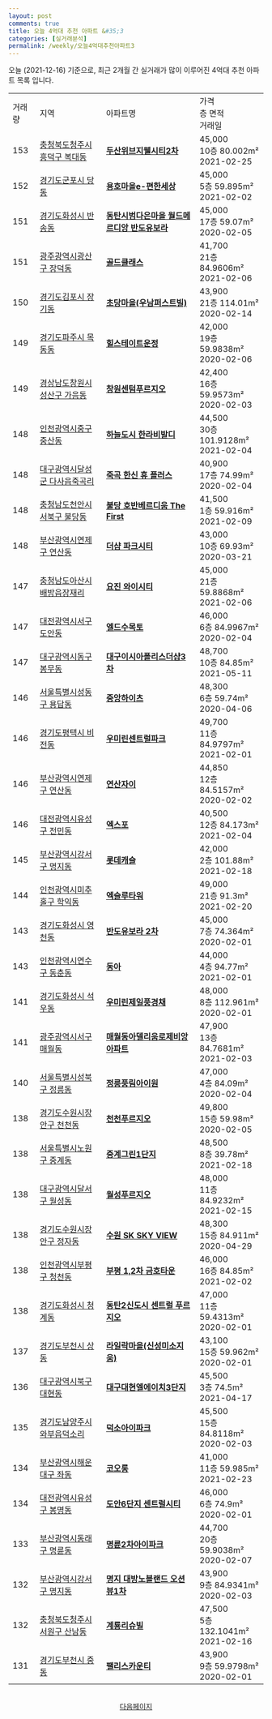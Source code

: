 ```yaml
---
layout: post
comments: true
title: 오늘 4억대 추천 아파트 &#35;3
categories: [실거래분석]
permalink: /weekly/오늘4억대추천아파트3
---
```


오늘 (2021-12-16) 기준으로, 최근 2개월 간 실거래가 많이 이루어진 4억대 추천 아파트 목록 입니다.

<table class="sortable">
  <tr>
    <td>거래량</td>
    <td>지역</td>
    <td>아파트명</td>
    <td>가격<br>층 면적<br>거래일</td>
  </tr>

  <tr class="item">
    <td>153</td>
    <td><a href="/apt/충청북도청주시흥덕구복대동">충청북도청주시흥덕구 복대동</a></td>
    <td style="font-weight: bold;"><a href="/apt/충청북도청주시흥덕구복대동두산위브지웰시티2차">두산위브지웰시티2차</a></td>
    <td>45,000<br>10층  80.002m²<br>2021-02-25</td>
  </tr>

  <tr class="item">
    <td>152</td>
    <td><a href="/apt/경기도군포시당동">경기도군포시 당동</a></td>
    <td style="font-weight: bold;"><a href="/apt/경기도군포시당동용호마을e-편한세상">용호마을e-편한세상</a></td>
    <td>45,000<br>5층  59.895m²<br>2021-02-02</td>
  </tr>

  <tr class="item">
    <td>151</td>
    <td><a href="/apt/경기도화성시반송동">경기도화성시 반송동</a></td>
    <td style="font-weight: bold;"><a href="/apt/경기도화성시반송동동탄시범다은마을월드메르디앙반도유보라">동탄시범다은마을 월드메르디앙 반도유보라</a></td>
    <td>45,000<br>17층  59.07m²<br>2020-02-05</td>
  </tr>

  <tr class="item">
    <td>151</td>
    <td><a href="/apt/광주광역시광산구장덕동">광주광역시광산구 장덕동</a></td>
    <td style="font-weight: bold;"><a href="/apt/광주광역시광산구장덕동골드클래스">골드클래스</a></td>
    <td>41,700<br>21층  84.9606m²<br>2021-02-06</td>
  </tr>

  <tr class="item">
    <td>150</td>
    <td><a href="/apt/경기도김포시장기동">경기도김포시 장기동</a></td>
    <td style="font-weight: bold;"><a href="/apt/경기도김포시장기동초당마을(우남퍼스트빌)">초당마을(우남퍼스트빌)</a></td>
    <td>43,900<br>21층  114.01m²<br>2020-02-14</td>
  </tr>

  <tr class="item">
    <td>149</td>
    <td><a href="/apt/경기도파주시목동동">경기도파주시 목동동</a></td>
    <td style="font-weight: bold;"><a href="/apt/경기도파주시목동동힐스테이트운정">힐스테이트운정</a></td>
    <td>42,000<br>19층  59.9838m²<br>2020-02-06</td>
  </tr>

  <tr class="item">
    <td>149</td>
    <td><a href="/apt/경상남도창원시성산구가음동">경상남도창원시성산구 가음동</a></td>
    <td style="font-weight: bold;"><a href="/apt/경상남도창원시성산구가음동창원센텀푸르지오">창원센텀푸르지오</a></td>
    <td>42,400<br>16층  59.9573m²<br>2020-02-03</td>
  </tr>

  <tr class="item">
    <td>148</td>
    <td><a href="/apt/인천광역시중구중산동">인천광역시중구 중산동</a></td>
    <td style="font-weight: bold;"><a href="/apt/인천광역시중구중산동하늘도시한라비발디">하늘도시 한라비발디</a></td>
    <td>44,500<br>30층  101.9128m²<br>2021-02-04</td>
  </tr>

  <tr class="item">
    <td>148</td>
    <td><a href="/apt/대구광역시달성군다사읍죽곡리">대구광역시달성군 다사읍죽곡리</a></td>
    <td style="font-weight: bold;"><a href="/apt/대구광역시달성군다사읍죽곡리죽곡한신휴플러스">죽곡 한신 휴 플러스</a></td>
    <td>40,900<br>17층  74.99m²<br>2020-02-04</td>
  </tr>

  <tr class="item">
    <td>148</td>
    <td><a href="/apt/충청남도천안시서북구불당동">충청남도천안시서북구 불당동</a></td>
    <td style="font-weight: bold;"><a href="/apt/충청남도천안시서북구불당동불당호반베르디움TheFirst">불당 호반베르디움 The First</a></td>
    <td>41,500<br>1층  59.916m²<br>2021-02-09</td>
  </tr>

  <tr class="item">
    <td>148</td>
    <td><a href="/apt/부산광역시연제구연산동">부산광역시연제구 연산동</a></td>
    <td style="font-weight: bold;"><a href="/apt/부산광역시연제구연산동더샵파크시티">더샵 파크시티</a></td>
    <td>43,000<br>10층  69.93m²<br>2020-03-21</td>
  </tr>

  <tr class="item">
    <td>147</td>
    <td><a href="/apt/충청남도아산시배방읍장재리">충청남도아산시 배방읍장재리</a></td>
    <td style="font-weight: bold;"><a href="/apt/충청남도아산시배방읍장재리요진와이시티">요진 와이시티</a></td>
    <td>45,000<br>21층  59.8868m²<br>2021-02-06</td>
  </tr>

  <tr class="item">
    <td>147</td>
    <td><a href="/apt/대전광역시서구도안동">대전광역시서구 도안동</a></td>
    <td style="font-weight: bold;"><a href="/apt/대전광역시서구도안동엘드수목토">엘드수목토</a></td>
    <td>46,000<br>6층  84.9967m²<br>2020-02-04</td>
  </tr>

  <tr class="item">
    <td>147</td>
    <td><a href="/apt/대구광역시동구봉무동">대구광역시동구 봉무동</a></td>
    <td style="font-weight: bold;"><a href="/apt/대구광역시동구봉무동대구이시아폴리스더샵3차">대구이시아폴리스더샵3차</a></td>
    <td>48,700<br>10층  84.85m²<br>2021-05-11</td>
  </tr>

  <tr class="item">
    <td>146</td>
    <td><a href="/apt/서울특별시성동구용답동">서울특별시성동구 용답동</a></td>
    <td style="font-weight: bold;"><a href="/apt/서울특별시성동구용답동중앙하이츠">중앙하이츠</a></td>
    <td>48,300<br>6층  59.74m²<br>2020-04-06</td>
  </tr>

  <tr class="item">
    <td>146</td>
    <td><a href="/apt/경기도평택시비전동">경기도평택시 비전동</a></td>
    <td style="font-weight: bold;"><a href="/apt/경기도평택시비전동우미린센트럴파크">우미린센트럴파크</a></td>
    <td>49,700<br>11층  84.9797m²<br>2021-02-01</td>
  </tr>

  <tr class="item">
    <td>146</td>
    <td><a href="/apt/부산광역시연제구연산동">부산광역시연제구 연산동</a></td>
    <td style="font-weight: bold;"><a href="/apt/부산광역시연제구연산동연산자이">연산자이</a></td>
    <td>44,850<br>12층  84.5157m²<br>2020-02-02</td>
  </tr>

  <tr class="item">
    <td>146</td>
    <td><a href="/apt/대전광역시유성구전민동">대전광역시유성구 전민동</a></td>
    <td style="font-weight: bold;"><a href="/apt/대전광역시유성구전민동엑스포">엑스포</a></td>
    <td>40,500<br>12층  84.173m²<br>2021-02-04</td>
  </tr>

  <tr class="item">
    <td>145</td>
    <td><a href="/apt/부산광역시강서구명지동">부산광역시강서구 명지동</a></td>
    <td style="font-weight: bold;"><a href="/apt/부산광역시강서구명지동롯데캐슬">롯데캐슬</a></td>
    <td>42,000<br>2층  101.88m²<br>2021-02-18</td>
  </tr>

  <tr class="item">
    <td>144</td>
    <td><a href="/apt/인천광역시미추홀구학익동">인천광역시미추홀구 학익동</a></td>
    <td style="font-weight: bold;"><a href="/apt/인천광역시미추홀구학익동엑슬루타워">엑슬루타워</a></td>
    <td>49,000<br>21층  91.3m²<br>2021-02-20</td>
  </tr>

  <tr class="item">
    <td>143</td>
    <td><a href="/apt/경기도화성시영천동">경기도화성시 영천동</a></td>
    <td style="font-weight: bold;"><a href="/apt/경기도화성시영천동반도유보라2차">반도유보라 2차</a></td>
    <td>45,000<br>7층  74.364m²<br>2020-02-01</td>
  </tr>

  <tr class="item">
    <td>143</td>
    <td><a href="/apt/인천광역시연수구동춘동">인천광역시연수구 동춘동</a></td>
    <td style="font-weight: bold;"><a href="/apt/인천광역시연수구동춘동동아">동아</a></td>
    <td>44,000<br>4층  94.77m²<br>2021-02-01</td>
  </tr>

  <tr class="item">
    <td>141</td>
    <td><a href="/apt/경기도화성시석우동">경기도화성시 석우동</a></td>
    <td style="font-weight: bold;"><a href="/apt/경기도화성시석우동우미린제일풍경채">우미린제일풍경채</a></td>
    <td>48,000<br>8층  112.961m²<br>2020-02-01</td>
  </tr>

  <tr class="item">
    <td>141</td>
    <td><a href="/apt/광주광역시서구매월동">광주광역시서구 매월동</a></td>
    <td style="font-weight: bold;"><a href="/apt/광주광역시서구매월동매월동아델리움로제비앙아파트">매월동아델리움로제비앙아파트</a></td>
    <td>47,900<br>13층  84.7681m²<br>2021-02-03</td>
  </tr>

  <tr class="item">
    <td>140</td>
    <td><a href="/apt/서울특별시성북구정릉동">서울특별시성북구 정릉동</a></td>
    <td style="font-weight: bold;"><a href="/apt/서울특별시성북구정릉동정릉풍림아이원">정릉풍림아이원</a></td>
    <td>47,000<br>4층  84.09m²<br>2020-02-04</td>
  </tr>

  <tr class="item">
    <td>138</td>
    <td><a href="/apt/경기도수원시장안구천천동">경기도수원시장안구 천천동</a></td>
    <td style="font-weight: bold;"><a href="/apt/경기도수원시장안구천천동천천푸르지오">천천푸르지오</a></td>
    <td>49,800<br>15층  59.98m²<br>2020-02-05</td>
  </tr>

  <tr class="item">
    <td>138</td>
    <td><a href="/apt/서울특별시노원구중계동">서울특별시노원구 중계동</a></td>
    <td style="font-weight: bold;"><a href="/apt/서울특별시노원구중계동중계그린1단지">중계그린1단지</a></td>
    <td>48,500<br>8층  39.78m²<br>2021-02-18</td>
  </tr>

  <tr class="item">
    <td>138</td>
    <td><a href="/apt/대구광역시달서구월성동">대구광역시달서구 월성동</a></td>
    <td style="font-weight: bold;"><a href="/apt/대구광역시달서구월성동월성푸르지오">월성푸르지오</a></td>
    <td>48,000<br>11층  84.9232m²<br>2021-02-15</td>
  </tr>

  <tr class="item">
    <td>138</td>
    <td><a href="/apt/경기도수원시장안구정자동">경기도수원시장안구 정자동</a></td>
    <td style="font-weight: bold;"><a href="/apt/경기도수원시장안구정자동수원SKSKYVIEW">수원 SK SKY VIEW</a></td>
    <td>48,300<br>15층  84.911m²<br>2020-04-29</td>
  </tr>

  <tr class="item">
    <td>138</td>
    <td><a href="/apt/인천광역시부평구청천동">인천광역시부평구 청천동</a></td>
    <td style="font-weight: bold;"><a href="/apt/인천광역시부평구청천동부평1,2차금호타운">부평 1,2차 금호타운</a></td>
    <td>46,000<br>16층  84.85m²<br>2021-02-02</td>
  </tr>

  <tr class="item">
    <td>138</td>
    <td><a href="/apt/경기도화성시청계동">경기도화성시 청계동</a></td>
    <td style="font-weight: bold;"><a href="/apt/경기도화성시청계동동탄2신도시센트럴푸르지오">동탄2신도시 센트럴 푸르지오</a></td>
    <td>47,000<br>11층  59.4313m²<br>2020-02-01</td>
  </tr>

  <tr class="item">
    <td>137</td>
    <td><a href="/apt/경기도부천시상동">경기도부천시 상동</a></td>
    <td style="font-weight: bold;"><a href="/apt/경기도부천시상동라일락마을(신성미소지움)">라일락마을(신성미소지움)</a></td>
    <td>43,100<br>15층  59.962m²<br>2020-02-01</td>
  </tr>

  <tr class="item">
    <td>136</td>
    <td><a href="/apt/대구광역시북구대현동">대구광역시북구 대현동</a></td>
    <td style="font-weight: bold;"><a href="/apt/대구광역시북구대현동대구대현엘에이치3단지">대구대현엘에이치3단지</a></td>
    <td>45,500<br>3층  74.5m²<br>2021-04-17</td>
  </tr>

  <tr class="item">
    <td>135</td>
    <td><a href="/apt/경기도남양주시와부읍덕소리">경기도남양주시 와부읍덕소리</a></td>
    <td style="font-weight: bold;"><a href="/apt/경기도남양주시와부읍덕소리덕소아이파크">덕소아이파크</a></td>
    <td>45,500<br>15층  84.8118m²<br>2020-02-03</td>
  </tr>

  <tr class="item">
    <td>134</td>
    <td><a href="/apt/부산광역시해운대구좌동">부산광역시해운대구 좌동</a></td>
    <td style="font-weight: bold;"><a href="/apt/부산광역시해운대구좌동코오롱">코오롱</a></td>
    <td>41,000<br>11층  59.985m²<br>2021-02-23</td>
  </tr>

  <tr class="item">
    <td>134</td>
    <td><a href="/apt/대전광역시유성구봉명동">대전광역시유성구 봉명동</a></td>
    <td style="font-weight: bold;"><a href="/apt/대전광역시유성구봉명동도안6단지센트럴시티">도안6단지 센트럴시티</a></td>
    <td>46,000<br>6층  74.9m²<br>2020-02-01</td>
  </tr>

  <tr class="item">
    <td>133</td>
    <td><a href="/apt/부산광역시동래구명륜동">부산광역시동래구 명륜동</a></td>
    <td style="font-weight: bold;"><a href="/apt/부산광역시동래구명륜동명륜2차아이파크">명륜2차아이파크</a></td>
    <td>44,700<br>20층  59.9038m²<br>2020-02-07</td>
  </tr>

  <tr class="item">
    <td>132</td>
    <td><a href="/apt/부산광역시강서구명지동">부산광역시강서구 명지동</a></td>
    <td style="font-weight: bold;"><a href="/apt/부산광역시강서구명지동명지대방노블랜드오션뷰1차">명지 대방노블랜드 오션뷰1차</a></td>
    <td>43,900<br>9층  84.9341m²<br>2020-02-03</td>
  </tr>

  <tr class="item">
    <td>132</td>
    <td><a href="/apt/충청북도청주시서원구산남동">충청북도청주시서원구 산남동</a></td>
    <td style="font-weight: bold;"><a href="/apt/충청북도청주시서원구산남동계룡리슈빌">계룡리슈빌</a></td>
    <td>47,500<br>5층  132.1041m²<br>2021-02-16</td>
  </tr>

  <tr class="item">
    <td>131</td>
    <td><a href="/apt/경기도부천시중동">경기도부천시 중동</a></td>
    <td style="font-weight: bold;"><a href="/apt/경기도부천시중동팰리스카운티">팰리스카운티</a></td>
    <td>43,900<br>9층  59.9798m²<br>2020-02-01</td>
  </tr>

  <tr>
      <script async src="https://pagead2.googlesyndication.com/pagead/js/adsbygoogle.js?client=ca-pub-3485438051770037"
          crossorigin="anonymous"></script>
      <ins class="adsbygoogle"
          style="display:block"
          data-ad-format="fluid"
          data-ad-layout-key="-fb+5w+4e-db+86"
          data-ad-client="ca-pub-3485438051770037"
          data-ad-slot="1827090281"></ins>
      <script>
          (adsbygoogle = window.adsbygoogle || []).push({});
      </script>
  </tr>
    
</table>

<br>
<center><a href="/weekly/오늘4억대추천아파트">다음페이지</a></center>
<br><br>
